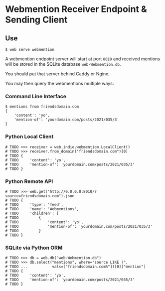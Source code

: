 # Webmention Receiver Endpoint & Sending Client

## Use

    $ web serve webmention

A webmention endpoint server will start at port `8010` and received mentions
will be stored in the SQLite database `web-Webmention.db`.

You should put that server behind Caddy or Nginx.

You may then query the webmentions multiple ways:

### Command Line Interface

    $ mentions from friendsdomain.com
    {
        'content': 'yo',
        'mention-of': 'yourdomain.com/posts/2021/035/3'
    }

### Python Local Client

    # TODO >>> receiver = web.indie.webmention.LocalClient()
    # TODO >>> receiver.from_domain("friendsdomain.com")[0]
    # TODO {
    # TODO     'content': 'yo',
    # TODO     'mention-of': 'yourdomain.com/posts/2021/035/3'
    # TODO }

### Python Remote API

    # TODO >>> web.get("http://0.0.0.0:8010/?source=friendsdomain.com").json
    # TODO {
    # TODO     'type': 'feed',
    # TODO     'name': 'Webmentions',
    # TODO     'children': [
    # TODO         {
    # TODO             'content': 'yo',
    # TODO             'mention-of': 'yourdomain.com/posts/2021/035/3'
    # TODO         }
    # TODO }

### SQLite via Python ORM

    # TODO >>> db = web.db("web-Webmention.db")
    # TODO >>> db.select("mentions", where="source LIKE ?",
    # TODO ...           vals=["friendsdomain.com%"])[0]["mention"]
    # TODO {
    # TODO     'content': 'yo',
    # TODO     'mention-of': 'yourdomain.com/posts/2021/035/3'
    # TODO }

